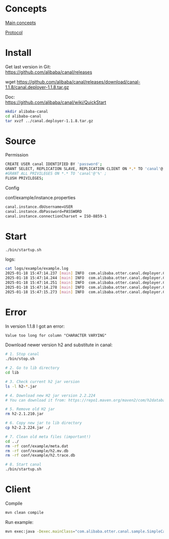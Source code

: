 # Concepts

[Main concepts](./concepts.md)

[Protocol](./protocol.md)

# Install

Get last version in Git:  
https://github.com/alibaba/canal/releases

wget https://github.com/alibaba/canal/releases/download/canal-1.1.8/canal.deployer-1.1.8.tar.gz

Doc:  
https://github.com/alibaba/canal/wiki/QuickStart

```bash
mkdir alibaba-canal
cd alibaba-canal
tar xvzf ../canal.deployer-1.1.8.tar.gz
```

# Source

Permission

```bash
CREATE USER canal IDENTIFIED BY 'password';  
GRANT SELECT, REPLICATION SLAVE, REPLICATION CLIENT ON *.* TO 'canal'@'%';
#GRANT ALL PRIVILEGES ON *.* TO 'canal'@'%' ;
FLUSH PRIVILEGES;
```

Config

conf/example/instance.properties

```bash
canal.instance.dbUsername=USER
canal.instance.dbPassword=PASSWORD
canal.instance.connectionCharset = ISO-8859-1
```

# Start

```bash
./bin/startup.sh
```

logs:
```bash
cat logs/example/example.log
2025-01-18 15:47:14.237 [main] INFO  com.alibaba.otter.canal.deployer.CanalLauncher - ## set default uncaught exception handler
2025-01-18 15:47:14.244 [main] INFO  com.alibaba.otter.canal.deployer.CanalLauncher - ## load canal configurations
2025-01-18 15:47:14.251 [main] INFO  com.alibaba.otter.canal.deployer.CanalStarter - ## start the canal server.
2025-01-18 15:47:14.278 [main] INFO  com.alibaba.otter.canal.deployer.CanalController - ## start the canal server[192.168.0.51(192.168.0.51):11111]
2025-01-18 15:47:15.273 [main] INFO  com.alibaba.otter.canal.deployer.CanalStarter - ## the canal server is running now ......
```

# Error

In version 1.1.8 I got an error:

```txt
Value too long for column "CHARACTER VARYING"
```

Download newer version h2 and substitute in canal:

```bash
# 1. Stop canal
./bin/stop.sh

# 2. Go to lib directory
cd lib

# 3. Check current h2 jar version
ls -l h2-*.jar

# 4. Download new H2 jar version 2.2.224
# You can download it from: https://repo1.maven.org/maven2/com/h2database/h2/2.2.224/h2-2.2.224.jar

# 5. Remove old H2 jar
rm h2-2.1.210.jar

# 6. Copy new jar to lib directory
cp h2-2.2.224.jar ./

# 7. Clean old meta files (important!)
cd ../
rm -rf conf/example/meta.dat
rm -rf conf/example/h2.mv.db
rm -rf conf/example/h2.trace.db

# 8. Start canal
./bin/startup.sh
```

# Client

Compile

```bash
mvn clean compile
```
Run example:

```bash
mvn exec:java -Dexec.mainClass="com.alibaba.otter.canal.sample.SimpleCanalClientExample"
```